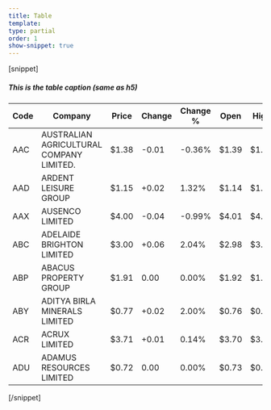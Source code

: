 ```yaml
---
title: Table
template:
type: partial
order: 1
show-snippet: true
---
```

[snippet]
<div class="col-wrap">
     <div class="col col--fluid-offset-2 col--fluid-11">
      <!--table-->
          <caption><h5>This is the table caption (same as h5)</h5></caption>
          <table class="table">
              <thead>
              <tr>
                  <th>Code</th>
                  <th>Company</th>
                  <th class="numeric">Price</th>
                  <th class="numeric">Change</th>
                  <th class="numeric">Change %</th>
                  <th class="numeric">Open</th>
                  <th class="numeric">High</th>
              </tr>
              </thead>
              <tbody>
              <tr>
                  <td>AAC</td>
                  <td>AUSTRALIAN AGRICULTURAL COMPANY LIMITED.</td>
                  <td class="numeric">$1.38</td>
                  <td class="numeric">-0.01</td>
                  <td class="numeric">-0.36%</td>
                  <td class="numeric">$1.39</td>
                  <td class="numeric">$1.39</td>
              </tr>
              <tr>
                  <td>AAD</td>
                  <td>ARDENT LEISURE GROUP</td>
                  <td class="numeric">$1.15</td>
                  <td class="numeric"> +0.02</td>
                  <td class="numeric">1.32%</td>
                  <td class="numeric">$1.14</td>
                  <td class="numeric">$1.15</td>
              </tr>
              <tr>
                  <td>AAX</td>
                  <td>AUSENCO LIMITED</td>
                  <td class="numeric">$4.00</td>
                  <td class="numeric">-0.04</td>
                  <td class="numeric">-0.99%</td>
                  <td class="numeric">$4.01</td>
                  <td class="numeric">$4.05</td>
              </tr>
              <tr>
                  <td>ABC</td>
                  <td>ADELAIDE BRIGHTON LIMITED</td>
                  <td class="numeric">$3.00</td>
                  <td class="numeric"> +0.06</td>
                  <td class="numeric">2.04%</td>
                  <td class="numeric">$2.98</td>
                  <td class="numeric">$3.00</td>
              </tr>
              <tr>
                  <td>ABP</td>
                  <td>ABACUS PROPERTY GROUP</td>
                  <td class="numeric">$1.91</td>
                  <td class="numeric">0.00</td>
                  <td class="numeric">0.00%</td>
                  <td class="numeric">$1.92</td>
                  <td class="numeric">$1.93</td>
              </tr>
              <tr>
                  <td>ABY</td>
                  <td>ADITYA BIRLA MINERALS LIMITED</td>
                  <td class="numeric">$0.77</td>
                  <td class="numeric"> +0.02</td>
                  <td class="numeric">2.00%</td>
                  <td class="numeric">$0.76</td>
                  <td class="numeric">$0.77</td>
              </tr>
              <tr>
                  <td>ACR</td>
                  <td>ACRUX LIMITED</td>
                  <td class="numeric">$3.71</td>
                  <td class="numeric"> +0.01</td>
                  <td class="numeric">0.14%</td>
                  <td class="numeric">$3.70</td>
                  <td class="numeric">$3.72</td>
              </tr>
              <tr>
                  <td>ADU</td>
                  <td>ADAMUS RESOURCES LIMITED</td>
                  <td class="numeric">$0.72</td>
                  <td class="numeric">0.00</td>
                  <td class="numeric">0.00%</td>
                  <td class="numeric">$0.73</td>
                  <td class="numeric">$0.74</td>
              </tr>
              </tbody>
          </table>
    </div>
</div>
[/snippet]